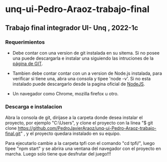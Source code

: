 # unq-ui-Pedro-Araoz-trabajo-final
## Trabajo  final integrador   UI- Unq ,  2022-1c

### Requerimientos
- Debe contar con una version   de  git  instalada  en  su  sitema. Si no posee una puede  descargarla   e  instalar  una   siguiendo las  intruciones de la 
[página de GIT](https://git-scm.com/book/es/v2/Inicio---Sobre-el-Control-de-Versiones-Instalaci%C3%B3n-de-Git).

- Tambien debe  contar  contar  con  un a  version  de Node.js instalada,  para  verificar  si tiene  una,     abra  una  consola y tipee 'node -v'. Si no esta  instalado  puede  descargarlo  desde  la  pagina  oficial  de  [NodeJS](https://nodejs.org/en/).

- Un  navegador  como  Chrome, mozilla firefox u otro.


### Descarga e instalacion

Abra  la   consola de  git, dirijase   a la  carpeta   donde  desea instalar  el  proyecto,  por  ejemplo "C:\Users",  y clone  el  proyecto con la  linea 
"$ git clone https://github.com/PedroJavierAraoz/unq-ui-Pedro-Araoz-trabajo-final.git" ,  y el proyecto quedara instalado  en su equipo. 

Para  ejecutarlo  cambie a la  carpeta tpfi  con el comando "cd tpfi/",   luego  tipee  "npm start" y  se  abrira  una  ventana del  navegador  con  el proyecto  en marcha. Luego  solo tiene que  desfrutar  del juego!!!
